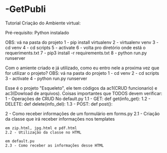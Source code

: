 # -GetPubli

Tutorial Criação do Ambiente virtual:

Pré-requisito: Python instalado

OBS: vá na pasta do projeto
1 - pip install virtualenv
2 - virtualenv venv
3 - cd venv
4 - cd scripts
5 - activate
6 - volta pro diretório onde está o requeriments.txt
7 - pip3 install -r requirements.txt
8 - python run.py runserver

Com o amiente criado e já utilizado, como eu entro nele a proxima vez que for utilizar o projeto?
OBS: vá na pasta do projeto
1 - cd venv
2 - cd scripts
3 - activate
4 - python run.py runserver

Esse é o projeto "Esqueleto", ele tem códigos da ac1(CRUD funcionario) e ac3(Dowload de arquivos).
Coisas importantes que TODOS devem verificar:
1 - Operações de CRUD
    No default.py
    1.1 - GET:    def get(info_get):
    1.2 - DELETE: def delete(info_del):
    1.3 - POST:   def post():
    
2 - Como receber informações de um formulário
    em forms.py
    2.1 - Criação da classe que irá receber informações nos templates
    
    em zip.html, jpg.html e pdf.html
    2.2 - Utilização da classe no HTML
    
    em default.pu
    2.3 - Como receber as informações desse HTML

